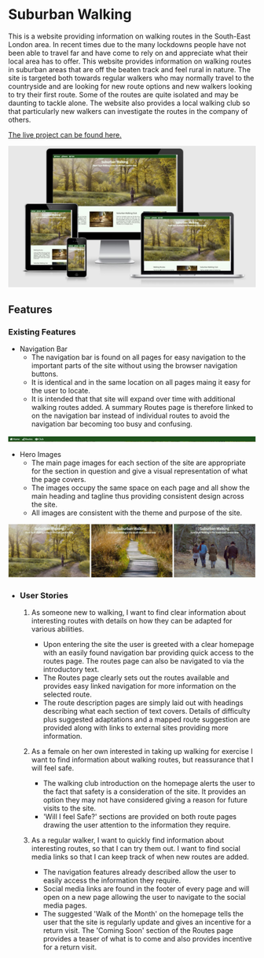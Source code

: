 # Suburban Walking

This is a website providing information on walking routes in the South-East London area. In recent times due to the many lockdowns people have not been able to travel far and have come to rely on and appreciate what their local area has to offer. This website provides information on walking routes in suburban areas that are off the beaten track and feel rural in nature. The site is targeted both towards regular walkers who may normally travel to the countryside and are looking for new route options and new walkers looking to try their first route. Some of the routes are quite isolated and may be daunting to tackle alone. The website also provides a local walking club so that particularly new walkers can investigate the routes in the company of others.

[The live project can be found here.](https://stephanie-ash.github.io/suburban-walking/)

![Responsive Site](screenshots/suburban-walking-responsive.jpg)

## Features

### Existing Features

* Navigation Bar
    * The navigation bar is found on all pages for easy navigation to the important parts of the site without using the browser navigation buttons.
    * It is identical and in the same location on all pages maing it easy for the user to locate.
    * It is intended that that site will expand over time with additional walking routes added. A summary Routes page is therefore linked to on the navigation bar instead of individual routes to avoid the navigation bar becoming too busy and confusing.

![Navigation Bar](screenshots/suburban-walking-navigation.jpg)

* Hero Images
    * The main page images for each section of the site are appropriate for the section in question and give a visual representation of what the page covers.
    * The images occupy the same space on each page and all show the main heading and tagline thus providing consistent design across the site.
    * All images are consistent with the theme and purpose of the site.

![Hero Images](screenshots/suburban-walking-hero-images.jpg)

* ### User Stories
  1. As someone new to walking, I want to find clear information about interesting routes with details on how they can be adapted for various abilities.
      * Upon entering the site the user is greeted with a clear homepage with an easily found navigation bar providing quick access to the routes page. The routes page can also be navigated to via the introductory text.
      * The Routes page clearly sets out the routes available and provides easy linked navigation for more information on the selected route.
      * The route description pages are simply laid out with headings describing what each section of text covers. Details of difficulty plus suggested adaptations and a mapped route suggestion are provided along with links to external sites providing more information.
  2. As a female on her own interested in taking up walking for exercise I want to find information about walking routes, but reassurance that I will feel safe.
      * The walking club introduction on the homepage alerts the user to the fact that safety is a consideration of the site. It provides an option they may not have considered giving a reason for future visits to the site.
      * 'Will I feel Safe?' sections are provided on both route pages drawing the user attention to the information they require.

  3. As a regular walker, I want to quickly find information about interesting routes, so that I can try them out. I want to find social media links so that I can keep track of when new routes are added.
      * The navigation features already described allow the user to easily access the information they require.
      * Social media links are found in the footer of every page and will open on a new page allowing the user to navigate to the social media pages.
      * The suggested 'Walk of the Month' on the homepage tells the user that the site is regularly update and gives an incentive for a return visit. The 'Coming Soon' section of the Routes page provides a teaser of what is to come and also provides incentive for a return visit.